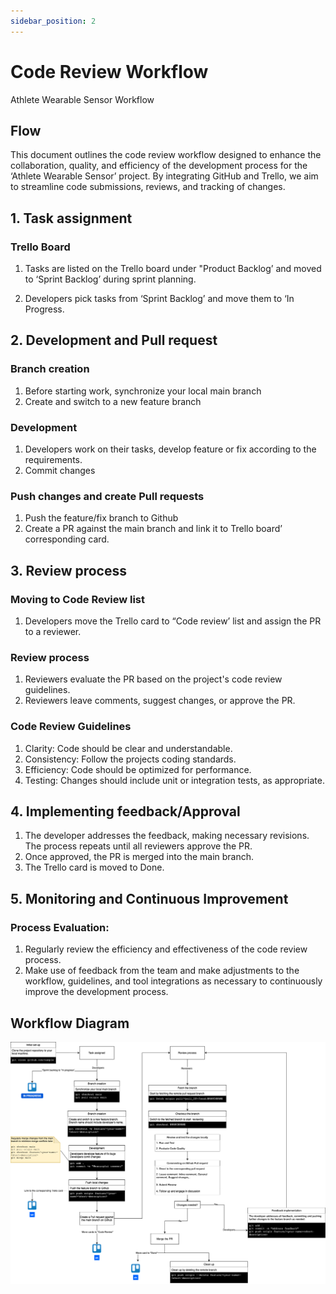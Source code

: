 ```yaml
---
sidebar_position: 2
---
```


# Code Review Workflow
Athlete Wearable Sensor Workflow

## Flow

This document outlines the code review workflow designed to enhance the collaboration, quality, and efficiency of the development process for the ‘Athlete Wearable Sensor’ project. By integrating GitHub and Trello, we aim to streamline code submissions, reviews, and tracking of changes.

## 1. Task assignment

### Trello Board

1. Tasks are listed on the Trello board under "Product Backlog’ and moved to ‘Sprint Backlog’ during sprint planning.

2. Developers pick tasks from ‘Sprint Backlog’ and move them to ‘In Progress.


## 2. Development and Pull request

### Branch creation

1. Before starting work, synchronize your local main branch
2. Create and switch to a new feature branch

### Development

1. Developers work on their tasks, develop feature or fix according to the requirements.
2. Commit changes


### Push changes and create Pull requests

1. Push the feature/fix branch to Github
2. Create a PR against the main branch and link it to Trello board’ corresponding card.

## 3. Review process

### Moving to Code Review list

1. Developers move the Trello card to “Code review’ list and assign the PR to a reviewer.

### Review process

1. Reviewers evaluate the PR based on the project's code review guidelines.
2. Reviewers leave comments, suggest changes, or approve the PR.

### Code Review Guidelines

1. Clarity: Code should be clear and understandable.
2. Consistency: Follow the projects coding standards.
3. Efficiency: Code should be optimized for performance.
4. Testing: Changes should include unit or integration tests, as appropriate.

## 4. Implementing feedback/Approval

1. The developer addresses the feedback, making necessary revisions. The process repeats until all reviewers approve the PR.
2. Once approved, the PR is merged into the main branch.
3. The Trello card is moved to Done.

## 5. Monitoring and Continuous Improvement

### Process Evaluation:

1. Regularly review the efficiency and effectiveness of the code review process.
2. Make use of feedback from the team and make adjustments to the workflow, guidelines, and tool integrations as necessary to continuously improve the development process.

## Workflow Diagram 

![Workflow](img/Code_Review_Workflow.png)



